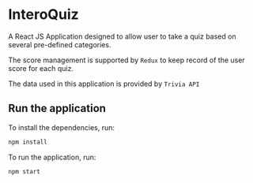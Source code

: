 # InteroQuiz

A React JS Application designed to allow user to take a quiz based on several pre-defined categories. 

The score management is supported by `Redux` to keep record of the user score for each quiz. 

The data used in this application is provided by `Trivia API`

## Run the application

To install the dependencies, run:

```bash
npm install
```

To run the application, run:

```bash
npm start
```
